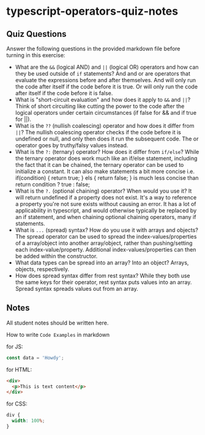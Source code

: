 # typescript-operators-quiz-notes

## Quiz Questions

Answer the following questions in the provided markdown file before turning in this exercise:

- What are the `&&` (logical AND) and `||` (logical OR) operators and how can they be used outside of `if` statements?
  And and or are operators that evaluate the expressions before and after themselves. And will only run the code after itself if the code before it is true. Or will only run the code after itself if the code before it is false.
- What is "short-circuit evaluation" and how does it apply to `&&` and `||`?
  Think of short circuiting like cutting the power to the code after the logical operators under certain circumstances (if false for && and if true for ||).
- What is the `??` (nullish coalescing) operator and how does it differ from `||`?
  The nullish coalescing operator checks if the code before it is undefined or null, and only then does it run the subsequent code. The or operator goes by truthy/falsy values instead.
- What is the `?:` (ternary) operator? How does it differ from `if/else`?
  While the ternary operator does work much like an if/else statement, including the fact that it can be chained, the ternary operator can be used to initialize a constant. It can also make statements a bit more concise i.e.
  if(condition) {
  return true;
  } els {
  return false;
  }
  is much less concise than
  return condition ? true : false;
- What is the `?.` (optional chaining) operator? When would you use it?
  It will return undefined if a property does not exist. It's a way to reference a property you're not sure exists without causing an error. It has a lot of applicability in typescript, and would otherwise typically be replaced by an if statement, and when chaining optional chaining operators, many if statements.
- What is `...` (spread) syntax? How do you use it with arrays and objects?
  The spread operator can be used to spread the index-values/properties of a array/object into another array/object, rather than pushing/setting each index-value/property. Additional index-values/properties can then be added within the constructor.
- What data types can be spread into an array? Into an object?
  Arrays, objects, respectively.
- How does spread syntax differ from rest syntax?
  While they both use the same keys for their operator, rest syntax puts values into an array. Spread syntax spreads values out from an array.

## Notes

All student notes should be written here.

How to write `Code Examples` in markdown

for JS:

```js
const data = 'Howdy';
```

for HTML:

```html
<div>
  <p>This is text content</p>
</div>
```

for CSS:

```css
div {
  width: 100%;
}
```
